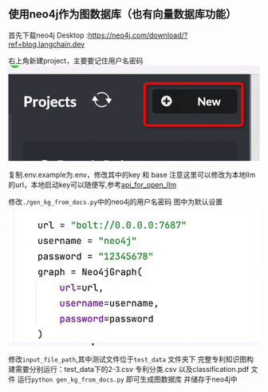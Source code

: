 ## 使用neo4j作为图数据库（也有向量数据库功能）
首先下载neo4j Desktop :https://neo4j.com/download/?ref=blog.langchain.dev

右上角新建project，主要要记住用户名密码
![img.png](image/img.png)

复制.env.example为.env，修改其中的key 和 base 注意这里可以修改为本地llm的url，本地启动key可以随便写,参考[api_for_open_llm](/Users/shuyang/Desktop/shucode/llmresearch/llmkg/knowledge_graph/api-for-open-llm/README.md)

修改`./gen_kg_from_docs.py`中的neo4j的用户名密码
图中为默认设置
![img.png](image/img_graph.png)

修改`input_file_path`,其中测试文件位于`test_data` 文件夹下
完整专利知识图构建需要分别运行：test_data下的2-3.csv 专利分类.csv 以及classification.pdf 文件
运行`python gen_kg_from_docs.py` 即可生成图数据库 并储存于neo4j中